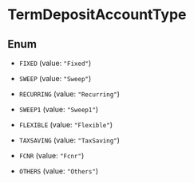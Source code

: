 

# TermDepositAccountType

## Enum


* `FIXED` (value: `"Fixed"`)

* `SWEEP` (value: `"Sweep"`)

* `RECURRING` (value: `"Recurring"`)

* `SWEEP1` (value: `"Sweep1"`)

* `FLEXIBLE` (value: `"Flexible"`)

* `TAXSAVING` (value: `"TaxSaving"`)

* `FCNR` (value: `"Fcnr"`)

* `OTHERS` (value: `"Others"`)




